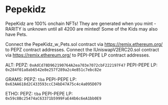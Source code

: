 # Pepekidz
PepeKidz are 100% onchain NFTs! They are generated when you mint - RARITY is unknown until all 4200 are minted! Some of the Kids may also have Pets.

Connect the PepeKidz_w_Pets.sol contract via https://remix.ethereum.org/ to PEPZ contract addresses.
Connect the IUniswapV2ERC20.sol contract via https://remix.ethereum.org/ to PEPI-PEPE LP contract addresses.

ALT:	  PEPZ: `0xAdCd78D962190764A2ea703e7072cbF222197F47` 	 PEPI-PEPE LP: `0x284f01a8ab6542e8e257f289a2c4e851c7ebc82e`

GRAMS:  PEPZ: `tba`  PEPI-PEPE LP: `0x63AA618d2C433593ccC34bD47A75c4c4a095D079`

ETHO:   PEPZ: `tba`  PEPI-PEPE LP: `0x59c8Bc25474aC63371b5999FaE44b6c6eA1bb0E9`
